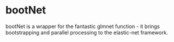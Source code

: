 # bootNet
bootNet is a wrapper for the fantastic glmnet function - it brings bootstrapping and parallel processing to the elastic-net framework.
